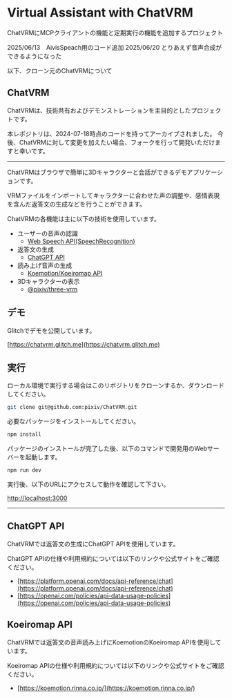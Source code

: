 # Virtual Assistant with ChatVRM
ChatVRMにMCPクライアントの機能と定期実行の機能を追加するプロジェクト

2025/06/13　AivisSpeach用のコード追加
2025/06/20 とりあえず音声合成ができるようになった

以下、クローン元のChatVRMについて
## ChatVRM

ChatVRMは、技術共有およびデモンストレーションを主目的としたプロジェクトです。

本レポジトリは、2024-07-18時点のコードを持ってアーカイブされました。
今後、ChatVRMに対して変更を加えたい場合、フォークを行って開発いただけますと幸いです。

---

ChatVRMはブラウザで簡単に3Dキャラクターと会話ができるデモアプリケーションです。

VRMファイルをインポートしてキャラクターに合わせた声の調整や、感情表現を含んだ返答文の生成などを行うことができます。

ChatVRMの各機能は主に以下の技術を使用しています。

- ユーザーの音声の認識
    - [Web Speech API(SpeechRecognition)](https://developer.mozilla.org/ja/docs/Web/API/SpeechRecognition)
- 返答文の生成
    - [ChatGPT API](https://platform.openai.com/docs/api-reference/chat)
- 読み上げ音声の生成
    - [Koemotion/Koeiromap API](https://koemotion.rinna.co.jp/)
- 3Dキャラクターの表示
    - [@pixiv/three-vrm](https://github.com/pixiv/three-vrm)


## デモ

Glitchでデモを公開しています。

[https://chatvrm.glitch.me](https://chatvrm.glitch.me)

## 実行
ローカル環境で実行する場合はこのリポジトリをクローンするか、ダウンロードしてください。

```bash
git clone git@github.com:pixiv/ChatVRM.git
```

必要なパッケージをインストールしてください。
```bash
npm install
```

パッケージのインストールが完了した後、以下のコマンドで開発用のWebサーバーを起動します。
```bash
npm run dev
```

実行後、以下のURLにアクセスして動作を確認して下さい。

[http://localhost:3000](http://localhost:3000) 


---

## ChatGPT API

ChatVRMでは返答文の生成にChatGPT APIを使用しています。

ChatGPT APIの仕様や利用規約については以下のリンクや公式サイトをご確認ください。

- [https://platform.openai.com/docs/api-reference/chat](https://platform.openai.com/docs/api-reference/chat)
- [https://openai.com/policies/api-data-usage-policies](https://openai.com/policies/api-data-usage-policies)


## Koeiromap API
ChatVRMでは返答文の音声読み上げにKoemotionのKoeiromap APIを使用しています。

Koeiromap APIの仕様や利用規約については以下のリンクや公式サイトをご確認ください。

- [https://koemotion.rinna.co.jp/](https://koemotion.rinna.co.jp/)

